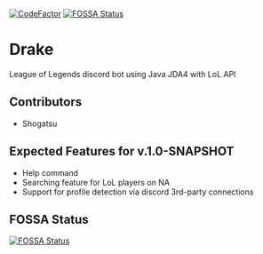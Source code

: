 [![CodeFactor](https://www.codefactor.io/repository/github/shogatsu/drake/badge)](https://www.codefactor.io/repository/github/shogatsu/drake)
[![FOSSA Status](https://app.fossa.com/api/projects/git%2Bgithub.com%2FShogatsu%2FDrake.svg?type=shield)](https://app.fossa.com/projects/git%2Bgithub.com%2FShogatsu%2FDrake?ref=badge_shield)
# Drake
League of Legends discord bot using Java JDA4 with LoL API

## Contributors 
- Shogatsu

## Expected Features for v.1.0-SNAPSHOT
- Help command
- Searching feature for LoL players on NA
- Support for profile detection via discord 3rd-party connections 

## FOSSA Status
[![FOSSA Status](https://app.fossa.com/api/projects/git%2Bgithub.com%2FShogatsu%2FDrake.svg?type=large)](https://app.fossa.com/projects/git%2Bgithub.com%2FShogatsu%2FDrake?ref=badge_large)
